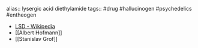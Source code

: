 alias:: lysergic acid diethylamide
tags:: #drug #hallucinogen #psychedelics #entheogen

- [LSD - Wikipedia](https://en.wikipedia.org/wiki/LSD)
- [[Albert Hofmann]]
- [[Stanislav Grof]]